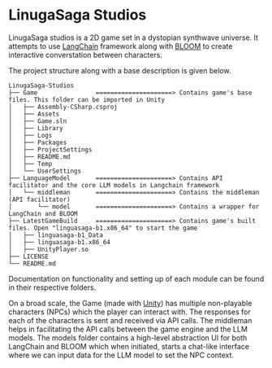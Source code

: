 # LinugaSaga Studios

LinugaSaga studios is a 2D game set in a dystopian synthwave universe. It attempts to use [LangChain](https://www.langchain.com/) framework along with [BLOOM](https://huggingface.co/bigscience/bloom) to create interactive converstation between characters.

The project structure along with a base description is given below.

```
LinugaSaga-Studios
├── Game                =====================> Contains game's base files. This folder can be imported in Unity
│   ├── Assembly-CSharp.csproj
│   ├── Assets
│   ├── Game.sln
│   ├── Library
│   ├── Logs
│   ├── Packages
│   ├── ProjectSettings
│   ├── README.md
│   ├── Temp
│   └── UserSettings
├── LanguageModel       =====================> Contains API facilitator and the core LLM models in Langchain framework
│   └── middleman       =====================> Contains the middleman (API facilitator)
│       └── model       =====================> Contains a wrapper for LangChain and BLOOM
├── LatestGameBuild     =====================> Contains game's built files. Open "linguasaga-b1.x86_64" to start the game
│   ├── linguasaga-b1_Data
│   ├── linguasaga-b1.x86_64
│   ├── UnityPlayer.so
├── LICENSE
└── README.md
```

Documentation on functionality and setting up of each module can be found in their respective folders. 

On a broad scale, the Game (made with [Unity](https://unity.com/)) has multiple non-playable characters (NPCs) which the player can interact with. The responses for each of the characters is sent and received via API calls. The middleman helps in facilitating the API calls between the game engine and the LLM models. The models folder contains a high-level abstraction UI for both LangChain and BLOOM which when initiated, starts a chat-like interface where we can input data for the LLM model to set the NPC context.
